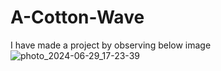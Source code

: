 # A-Cotton-Wave

I have made a project by observing below image
![photo_2024-06-29_17-23-39](https://github.com/Vishwajeet-Londhe/A-Cotton-Wave/assets/126247101/44352239-fcb7-4312-a276-ca1b8bed9d5f)

